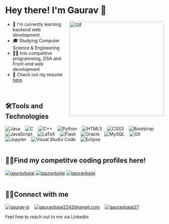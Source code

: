 
<h1>
Hey there! I'm Gaurav  👋
</h1>
<img align="right" alt="GIF" src="Files/Gif_Github_Readme.gif" width="300"/>

- 🌱  I'm currently learning backend web development
- 🎓 Studying Computer Science & Engineering
- 👨‍💻 Into competitve programming, DSA and Front-end web development
- 📙 Check out my resume [here](https://drive.google.com/file/d/1HP0bnsCfIZ72uGQiSf6rhC-vuN5TZBAs/view?usp=sharing)

<br/>

<h2>🛠Tools and Technologies</h2>
<img alt="Java" src="https://img.shields.io/badge/java-%23ED8B00.svg?style=for-the-badge&logo=java&logoColor=white"/>&nbsp;&nbsp;&nbsp;
<img alt="C" src="https://img.shields.io/badge/c-%2300599C.svg?style=for-the-badge&logo=c&logoColor=white"/>&nbsp;&nbsp;&nbsp;
<img alt="C++" src="https://img.shields.io/badge/c++-%2300599C.svg?style=for-the-badge&logo=c%2B%2B&logoColor=white"/>&nbsp;&nbsp;&nbsp;
<img alt="Python" src="https://img.shields.io/badge/python-%2314354C.svg?style=for-the-badge&logo=python&logoColor=white"/>&nbsp;&nbsp;&nbsp;
<img alt="HTML5" src="https://img.shields.io/badge/html5-%23E34F26.svg?style=for-the-badge&logo=html5&logoColor=white"/>&nbsp;&nbsp;&nbsp;
<img alt="CSS3" src="https://img.shields.io/badge/css3-%231572B6.svg?style=for-the-badge&logo=css3&logoColor=white"/>&nbsp;&nbsp;&nbsp;
<img alt="Bootstrap" src="https://img.shields.io/badge/bootstrap-%23563D7C.svg?style=for-the-badge&logo=bootstrap&logoColor=white"/>&nbsp;&nbsp;&nbsp;
<img alt="JavaScript" src="https://img.shields.io/badge/javascript-%23323330.svg?style=for-the-badge&logo=javascript&logoColor=%23F7DF1E"/>&nbsp;&nbsp;&nbsp;
<img alt="LaTeX" src="https://img.shields.io/badge/latex-%23008080.svg?style=for-the-badge&logo=latex&logoColor=white"/>&nbsp;&nbsp;&nbsp;
<img alt="Flask" src="https://img.shields.io/badge/flask-%23000.svg?style=for-the-badge&logo=flask&logoColor=white"/>&nbsp;&nbsp;&nbsp;
<img alt="Oracle" src ="https://img.shields.io/badge/oracle-%23F00000.svg?style=for-the-badge&logo=oracle&logoColor=white" />&nbsp;&nbsp;&nbsp;
<img alt="MySQL" src="https://img.shields.io/badge/mysql-%2300f.svg?style=for-the-badge&logo=mysql&logoColor=white"/>&nbsp;&nbsp;&nbsp;
<img alt="Git" src="https://img.shields.io/badge/git-%23F05033.svg?style=for-the-badge&logo=git&logoColor=white"/>&nbsp;&nbsp;&nbsp;
<img alt="Jupyter" src="https://img.shields.io/badge/Jupyter-F37626.svg?&style=for-the-badge&logo=Jupyter&logoColor=white"/>&nbsp;&nbsp;&nbsp;
<img alt="Visual Studio Code" src="https://img.shields.io/badge/Visual_Studio_Code-0078D4?style=for-the-badge&logo=visual%20studio%20code&logoColor=white"/>&nbsp;&nbsp;&nbsp;
<img alt="Eclipse" src="https://img.shields.io/badge/Eclipse-2C2255?style=for-the-badge&logo=eclipse&logoColor=white"/>&nbsp;&nbsp;&nbsp;

<br/>
<br/>

<h2>👨‍💻Find my competitve coding profiles here!</h2>
<a href="https://www.codechef.com/users/gauravbajaj" target="blank"><img align="center" src="https://cp-logo.vercel.app/codechef/gauravbajaj?logo=true" alt="gauravbajaj" /></a>
<a href="https://codeforces.com/profile/gauravbajaj" target="blank"><img align="center" src="https://cp-logo.vercel.app/codeforces/gauravbajaj?logo=true" alt="gauravbajaj" /></a>
<a href="https://leetcode.com/gauravbajaj/" target="blank"><img align="center" src="https://cp-logo.vercel.app/leetcode/gauravbajaj?logo=true" alt="gauravbajaj" /></a>

<br/>
<br/>

<h2>🤝🏻Connect with me</h2>
<a href="https://www.linkedin.com/in/gaurav-b/" target="blank"><img align="center" src="https://img.shields.io/badge/LinkedIn-0077B5?style=for-the-badge&logo=linkedin&logoColor=white" alt="gaurav-b" /></a>&nbsp;&nbsp;&nbsp;
<a href="mailto:gauravbajaj2242@gmail.com" target="blank"><img align="center" src="https://img.shields.io/badge/Gmail-D14836?style=for-the-badge&logo=gmail&logoColor=white" alt="gauravbajaj2242@gmail.com" /></a>&nbsp;&nbsp;&nbsp;
<a href="https://www.instagram.com/gauravbajaj27/" target="blank"><img align="center" src="https://img.shields.io/badge/Instagram-E4405F?style=for-the-badge&logo=instagram&logoColor=white" alt="gauravbajaj27" /></a>&nbsp;&nbsp;&nbsp;
<p>Feel free to reach out to me via Linkedin<p>
